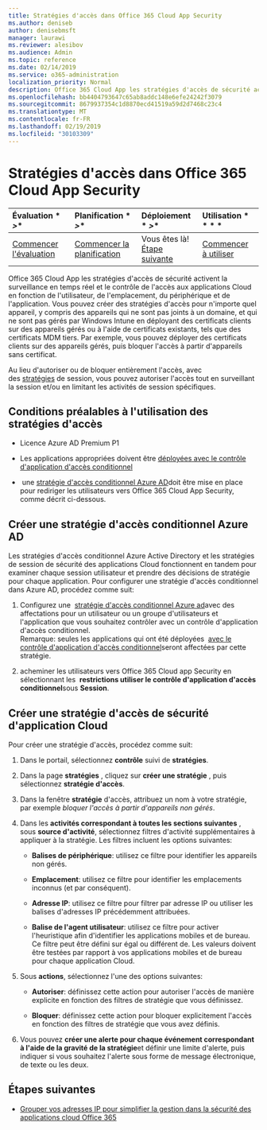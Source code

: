 ```yaml
---
title: Stratégies d'accès dans Office 365 Cloud App Security
ms.author: deniseb
author: denisebmsft
manager: laurawi
ms.reviewer: alesibov
ms.audience: Admin
ms.topic: reference
ms.date: 02/14/2019
ms.service: o365-administration
localization_priority: Normal
description: Office 365 Cloud App les stratégies d'accès de sécurité activent la surveillance en temps réel et le contrôle de l'accès aux applications Cloud en fonction de l'utilisateur, de l'emplacement, du périphérique et de l'application. Vous pouvez créer des stratégies d'accès pour n'importe quel appareil, y compris des appareils qui ne sont pas joints à un domaine, et qui ne sont pas gérés par Windows Intune en déployant des certificats clients sur des appareils gérés ou à l'aide de certificats existants, tels que des certificats MDM tiers. Par exemple, vous pouvez déployer des certificats clients sur des appareils gérés, puis bloquer l'accès à partir d'appareils sans certificat.
ms.openlocfilehash: bb4404793647c65ab8addc148e6efe24242f3079
ms.sourcegitcommit: 8679937354c1d8870ecd41519a59d2d7468c23c4
ms.translationtype: MT
ms.contentlocale: fr-FR
ms.lasthandoff: 02/19/2019
ms.locfileid: "30103309"
---
```

# <a name="access-policies-in-office-365-cloud-app-security"></a>Stratégies d'accès dans Office 365 Cloud App Security

|Évaluation * *\>**|Planification * *\>**|Déploiement * *\>**|Utilisation * * * *|
|:-----|:-----|:-----|:-----|
|[Commencer l'évaluation](office-365-cas-overview.md) <br/> |[Commencer la planification](get-ready-for-office-365-cas.md) <br/> |Vous êtes là!  <br/> [Étape suivante](group-your-ip-addresses-in-ocas.md) <br/> |[Commencer à utiliser](utilization-activities-for-ocas.md) <br/> |

Office 365 Cloud App les stratégies d'accès de sécurité activent la surveillance en temps réel et le contrôle de l'accès aux applications Cloud en fonction de l'utilisateur, de l'emplacement, du périphérique et de l'application. Vous pouvez créer des stratégies d'accès pour n'importe quel appareil, y compris des appareils qui ne sont pas joints à un domaine, et qui ne sont pas gérés par Windows Intune en déployant des certificats clients sur des appareils gérés ou à l'aide de certificats existants, tels que des certificats MDM tiers. Par exemple, vous pouvez déployer des certificats clients sur des appareils gérés, puis bloquer l'accès à partir d'appareils sans certificat.

Au lieu d'autoriser ou de bloquer entièrement l'accès, avec des [stratégies](ocas-session-policies.md) de session, vous pouvez autoriser l'accès tout en surveillant la session et/ou en limitant les activités de session spécifiques.

## <a name="prerequisites-to-using-access-policies"></a>Conditions préalables à l'utilisation des stratégies d'accès

- Licence Azure AD Premium P1

- Les applications appropriées doivent être [déployées avec le contrôle d'application d'accès conditionnel](https://docs.microsoft.com/en-us/cloud-app-security/proxy-deployment-aad)

-  une [stratégie d'accès conditionnel Azure AD](https://docs.microsoft.com/azure/active-directory/active-directory-conditional-access-azure-portal)doit être mise en place pour rediriger les utilisateurs vers Office 365 Cloud App Security, comme décrit ci-dessous.

## <a name="create-an-azure-ad-conditional-access-policy"></a>Créer une stratégie d'accès conditionnel Azure AD

Les stratégies d'accès conditionnel Azure Active Directory et les stratégies de session de sécurité des applications Cloud fonctionnent en tandem pour examiner chaque session utilisateur et prendre des décisions de stratégie pour chaque application. Pour configurer une stratégie d'accès conditionnel dans Azure AD, procédez comme suit:

1. Configurez une  [stratégie d'accès conditionnel Azure ad](https://docs.microsoft.com/azure/active-directory/active-directory-conditional-access-azure-portal)avec des affectations pour un utilisateur ou un groupe d'utilisateurs et l'application que vous souhaitez contrôler avec un contrôle d'application d'accès conditionnel.<br>Remarque: seules les applications qui ont été déployées  [avec le contrôle d'application d'accès conditionnel](https://docs.microsoft.com/cloud-app-security/proxy-deployment-aad)seront affectées par cette stratégie.

2. acheminer les utilisateurs vers Office 365 Cloud app Security en sélectionnant les  **restrictions utiliser le contrôle d'application d'accès conditionnel**sous **Session**.

## <a name="create-a-cloud-app-security-access-policy"></a>Créer une stratégie d'accès de sécurité d'application Cloud

Pour créer une stratégie d'accès, procédez comme suit:

1. Dans le portail, sélectionnez **contrôle** suivi de **stratégies**.

2. Dans la page **stratégies** , cliquez sur **créer une stratégie** , puis sélectionnez **stratégie d'accès**.

3. Dans la fenêtre **stratégie** d'accès, attribuez un nom à votre stratégie, par exemple *bloquer l'accès à partir d'appareils non gérés*.

4. Dans les **activités correspondant à toutes les sections suivantes** , sous **source d'activité**, sélectionnez filtres d'activité supplémentaires à appliquer à la stratégie. Les filtres incluent les options suivantes:
    
    - **Balises de périphérique**: utilisez ce filtre pour identifier les appareils non gérés.
    
    - **Emplacement**: utilisez ce filtre pour identifier les emplacements inconnus (et par conséquent).
    
    - **Adresse IP**: utilisez ce filtre pour filtrer par adresse IP ou utiliser les balises d'adresses IP précédemment attribuées.
    
    - **Balise de l'agent utilisateur**: utilisez ce filtre pour activer l'heuristique afin d'identifier les applications mobiles et de bureau. Ce filtre peut être défini sur égal ou différent de. Les valeurs doivent être testées par rapport à vos applications mobiles et de bureau pour chaque application Cloud.

5. Sous **actions**, sélectionnez l'une des options suivantes:
    
    - **Autoriser**: définissez cette action pour autoriser l'accès de manière explicite en fonction des filtres de stratégie que vous définissez.
    
    - **Bloquer**: définissez cette action pour bloquer explicitement l'accès en fonction des filtres de stratégie que vous avez définis.

6. Vous pouvez **créer une alerte pour chaque événement correspondant à l'aide de la gravité de la stratégie**et définir une limite d'alerte, puis indiquer si vous souhaitez l'alerte sous forme de message électronique, de texte ou les deux.

## <a name="next-steps"></a>Étapes suivantes

- [Grouper vos adresses IP pour simplifier la gestion dans la sécurité des applications cloud Office 365](group-your-ip-addresses-in-ocas.md)
